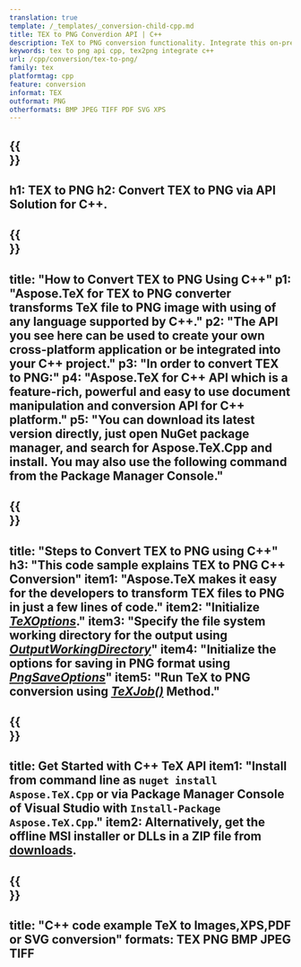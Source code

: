 ```yaml
---
translation: true
template: /_templates/_conversion-child-cpp.md
title: TEX to PNG Converdion API | C++ 
description: TeX to PNG conversion functionality. Integrate this on-premise C++ library into your project or use cross-platform applications to convert TeX to PNG.
keywords: tex to png api cpp, tex2png integrate c++
url: /cpp/conversion/tex-to-png/
family: tex
platformtag: cpp
feature: conversion
informat: TEX
outformat: PNG
otherformats: BMP JPEG TIFF PDF SVG XPS
---
```


{{<section banner>}}
---
h1: TEX to PNG
h2: Convert TEX to PNG via API Solution for C++.
---

{{<section overview>}}
---
title: "How to Convert TEX to PNG Using C++"
p1: "Aspose.TeX for TEX to PNG converter transforms TeX file to PNG image with using of any language supported by C++."
p2: "The API you see here can be used to create your own cross-platform application or be integrated into your C++ project."
p3: "In order to convert TEX to PNG:"
p4: "Aspose.TeX for C++ API which is a feature-rich, powerful and easy to use document manipulation and conversion API for C++ platform."
p5: "You can download its latest version directly, just open NuGet package manager, and search for Aspose.TeX.Cpp and install. You may also use the following command from the Package Manager Console."
---

{{<section feature1>}}
---
title: "Steps to Convert TEX to PNG using C++"
h3: "This code sample explains TEX to PNG C++ Conversion"
item1: "Aspose.TeX makes it easy for the developers to transform TEX files to PNG in just a few lines of code."
item2: "Initialize [*TeXOptions*](https://reference.aspose.com/tex/cpp/class/aspose.te_x.te_x_options)."
item3: "Specify the file system working directory for the output using [*OutputWorkingDirectory*](https://reference.aspose.com/tex/cpp/class/aspose.te_x.te_x_options#aa4f4ea6dab7db5ba1b40800495f16f63)"
item4: "Initialize the options for saving in PNG format using [*PngSaveOptions*](https://reference.aspose.com/tex/cpp/class/aspose.te_x.presentation.image.png_save_options)"
item5: "Run TeX to PNG conversion using [*TeXJob()*](https://reference.aspose.com/tex/cpp/class/aspose.te_x.te_x_job) Method."
---

{{<section feature2>}}
---
title: Get Started with C++ TeX API
item1: "Install from command line as ```nuget install Aspose.TeX.Cpp``` or via Package Manager Console of Visual Studio with ```Install-Package Aspose.TeX.Cpp```."
item2: Alternatively, get the offline MSI installer or DLLs in a ZIP file from [downloads](https://downloads.aspose.com/tex/cpp).
---

{{<section widget>}}
---
title: "C++ code example TeX to Images,XPS,PDF or SVG conversion"
formats: TEX PNG BMP JPEG TIFF
---

